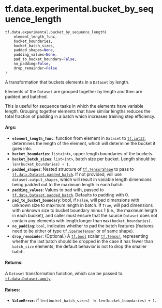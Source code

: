 <div itemscope itemtype="http://developers.google.com/ReferenceObject">
<meta itemprop="name" content="tf.data.experimental.bucket_by_sequence_length" />
<meta itemprop="path" content="Stable" />
</div>

# tf.data.experimental.bucket_by_sequence_length

``` python
tf.data.experimental.bucket_by_sequence_length(
    element_length_func,
    bucket_boundaries,
    bucket_batch_sizes,
    padded_shapes=None,
    padding_values=None,
    pad_to_bucket_boundary=False,
    no_padding=False,
    drop_remainder=False
)
```

A transformation that buckets elements in a `Dataset` by length.

Elements of the `Dataset` are grouped together by length and then are padded
and batched.

This is useful for sequence tasks in which the elements have variable length.
Grouping together elements that have similar lengths reduces the total
fraction of padding in a batch which increases training step efficiency.

#### Args:

* <b>`element_length_func`</b>: function from element in `Dataset` to <a href="../../../tf/dtypes.md#int32"><code>tf.int32</code></a>,
    determines the length of the element, which will determine the bucket it
    goes into.
* <b>`bucket_boundaries`</b>: `list<int>`, upper length boundaries of the buckets.
* <b>`bucket_batch_sizes`</b>: `list<int>`, batch size per bucket. Length should be
    `len(bucket_boundaries) + 1`.
* <b>`padded_shapes`</b>: Nested structure of <a href="../../../tf/TensorShape.md"><code>tf.TensorShape</code></a> to pass to
    <a href="../../../tf/data/Dataset.md#padded_batch"><code>tf.data.Dataset.padded_batch</code></a>. If not provided, will use
    `dataset.output_shapes`, which will result in variable length dimensions
    being padded out to the maximum length in each batch.
* <b>`padding_values`</b>: Values to pad with, passed to
    <a href="../../../tf/data/Dataset.md#padded_batch"><code>tf.data.Dataset.padded_batch</code></a>. Defaults to padding with 0.
* <b>`pad_to_bucket_boundary`</b>: bool, if `False`, will pad dimensions with unknown
    size to maximum length in batch. If `True`, will pad dimensions with
    unknown size to bucket boundary minus 1 (i.e., the maximum length in each
    bucket), and caller must ensure that the source `Dataset` does not contain
    any elements with length longer than `max(bucket_boundaries)`.
* <b>`no_padding`</b>: `bool`, indicates whether to pad the batch features (features
    need to be either of type <a href="../../../tf/sparse/SparseTensor.md"><code>tf.SparseTensor</code></a> or of same shape).
* <b>`drop_remainder`</b>: (Optional.) A <a href="../../../tf/dtypes.md#bool"><code>tf.bool</code></a> scalar <a href="../../../tf/Tensor.md"><code>tf.Tensor</code></a>, representing
    whether the last batch should be dropped in the case it has fewer than
    `batch_size` elements; the default behavior is not to drop the smaller
    batch.


#### Returns:

A `Dataset` transformation function, which can be passed to
<a href="../../../tf/data/Dataset.md#apply"><code>tf.data.Dataset.apply</code></a>.


#### Raises:

* <b>`ValueError`</b>: if `len(bucket_batch_sizes) != len(bucket_boundaries) + 1`.